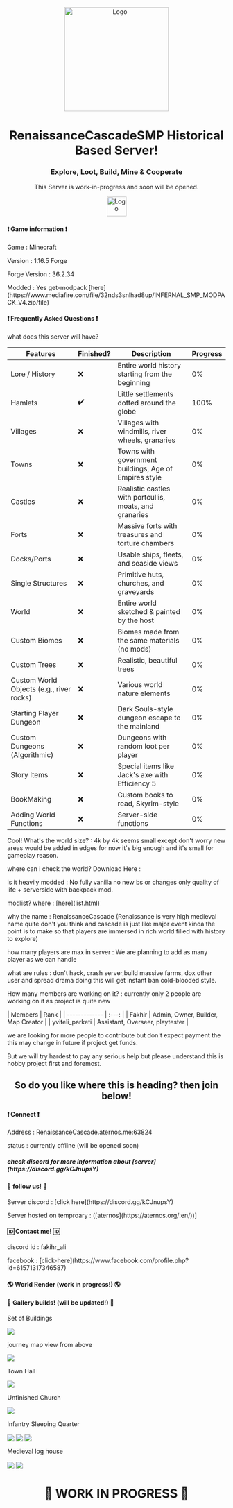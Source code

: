<div align="center">
  <img src="images/RcSMP_logo.png" alt="Logo" width="240" />
</div>

<h1 align="center">RenaissanceCascadeSMP Historical Based Server!</h1>
<h3 align="center">Explore, Loot, Build, Mine & Cooperate</h3>
<p align="center">This Server is work-in-progress and soon will be opened.</p>

<div align="center" >
    <a href="https://discord.gg/kCJnupsY"><img src="intereact/btn.png" alt="Logo" height="45" /></a>
</div>

<h4>❗ Game information ❗</h4>
<p>Game : Minecraft</p>
<p>Version : 1.16.5 Forge</p>
<p>Forge Version : 36.2.34</p>
<p>Modded : Yes get-modpack [here](https://www.mediafire.com/file/32nds3snlhad8up/INFERNAL_SMP_MODPACK_V4.zip/file)</p>

<h4>❗ Frequently Asked Questions ❗</h4>
<p>what does this server will have?</p>
<table>
  <thead>
    <tr>
      <th>Features</th>
      <th>Finished?</th>
      <th>Description</th>
      <th>Progress</th>
    </tr>
  </thead>
  <tbody>
    <tr>
      <td>Lore / History</td>
      <td>❌</td>
      <td>Entire world history starting from the beginning</td>
      <td>0%</td>
    </tr>
    <tr>
      <td>Hamlets</td>
      <td>✔️</td>
      <td>Little settlements dotted around the globe</td>
      <td>100%</td>
    </tr>
    <tr>
      <td>Villages</td>
      <td>❌</td>
      <td>Villages with windmills, river wheels, granaries</td>
      <td>0%</td>
    </tr>
    <tr>
      <td>Towns</td>
      <td>❌</td>
      <td>Towns with government buildings, Age of Empires style</td>
      <td>0%</td>
    </tr>
    <tr>
      <td>Castles</td>
      <td>❌</td>
      <td>Realistic castles with portcullis, moats, and granaries</td>
      <td>0%</td>
    </tr>
    <tr>
      <td>Forts</td>
      <td>❌</td>
      <td>Massive forts with treasures and torture chambers</td>
      <td>0%</td>
    </tr>
    <tr>
      <td>Docks/Ports</td>
      <td>❌</td>
      <td>Usable ships, fleets, and seaside views</td>
      <td>0%</td>
    </tr>
    <tr>
      <td>Single Structures</td>
      <td>❌</td>
      <td>Primitive huts, churches, and graveyards</td>
      <td>0%</td>
    </tr>
    <tr>
      <td>World</td>
      <td>❌</td>
      <td>Entire world sketched & painted by the host</td>
      <td>0%</td>
    </tr>
    <tr>
      <td>Custom Biomes</td>
      <td>❌</td>
      <td>Biomes made from the same materials (no mods)</td>
      <td>0%</td>
    </tr>
    <tr>
      <td>Custom Trees</td>
      <td>❌</td>
      <td>Realistic, beautiful trees</td>
      <td>0%</td>
    </tr>
    <tr>
      <td>Custom World Objects (e.g., river rocks)</td>
      <td>❌</td>
      <td>Various world nature elements</td>
      <td>0%</td>
    </tr>
    <tr>
      <td>Starting Player Dungeon</td>
      <td>❌</td>
      <td>Dark Souls-style dungeon escape to the mainland</td>
      <td>0%</td>
    </tr>
    <tr>
      <td>Custom Dungeons (Algorithmic)</td>
      <td>❌</td>
      <td>Dungeons with random loot per player</td>
      <td>0%</td>
    </tr>
    <tr>
      <td>Story Items</td>
      <td>❌</td>
      <td>Special items like Jack's axe with Efficiency 5</td>
      <td>0%</td>
    </tr>
    <tr>
      <td>BookMaking</td>
      <td>❌</td>
      <td>Custom books to read, Skyrim-style</td>
      <td>0%</td>
    </tr>
    <tr>
      <td>Adding World Functions</td>
      <td>❌</td>
      <td>Server-side functions</td>
      <td>0%</td>
    </tr>
  </tbody>
</table>

<p>Cool! What's the world size? : 4k by 4k seems small except don't worry new areas would be added in edges for now it's big enough and it's small for gameplay reason.</p>
<p>where can i check the world? Download Here : </p>
<p>is it heavily modded : No fully vanilla no new bs or changes only quality of life + serverside with backpack mod.
<p>modlist? where : [here](list.html)
<p>why the name : RenaissanceCascade (Renaissance is very high medieval name quite don't you think and cascade is just like major event kinda the point is to make so that players are immersed in rich world filled with history to explore)</p>
<p>how many players are max in server : We are planning to add as many player as we can handle</p>
<p>what are rules : don't hack, crash server,build massive farms, dox other user and spread drama doing this will get instant ban cold-blooded style. 

<p>How many members are working on it? : currently only 2 people are working on it as project is quite new</p>
| Members       |      Rank 	|
| ------------- |      :---: 	|
| Fakhir  	  | Admin, Owner, Builder, Map Creator |
| yviteli_parketi | Assistant, Overseer, playtester |

<p>we are looking for more people to contribute but don't expect payment the this may change in future if project get funds.</p>
<p>But we will try hardest to pay any serious help but please understand this is hobby project first and foremost.</p>

<h2 align="center">So do you like where this is heading? then join below!</h1>

<h4>❗ Connect ❗</h4>
<p>Address : RenaissanceCascade.aternos.me:63824</p>
<p>status : currently offline (will be opened soon)</p>
<h5> check discord for more information about [server](https://discord.gg/kCJnupsY)<h5>

<h4>🔗 follow us! 🔗</h4>
<p>Server discord : [click here](https://discord.gg/kCJnupsY)</p>
<p>Server hosted on temproary : ([aternos](https://aternos.org/:en/))]</p>

<h4>🆔 Contact me! 🆔</h4>
<p>discord id : fakihr_ali</p>
<p>facebook : [click-here](https://www.facebook.com/profile.php?id=61571317346587)</p>

<h4>🌎 World Render (work in progress!) 🌎</h4>


<h4>📘 Gallery builds! (will be updated!) 📘</h4>
<div>
		<p>Set of Buildings</p>
		<img src="images/town_square.png/" align="center"> </img>
		<p>journey map view from above</p>
		<img src="images/map_pack.png" align="center"> </img>
		<p>Town Hall</p>
		<img src="images/town hall.png " align="center"> </img>
		<p>Unfinished Church</p>
		<img src="images/church.png" align="center"> </img>
		<p>Infantry Sleeping Quarter</p>
		<img src="images/infantry_sleeping_quarters.png" align="center"> </img>
		<img src="images/infantry_sleeping_quarters2.png" align="center"> </img>
		<img src="images/infantry_sleeping_quarters3.png" align="center"> </img>
		<p>Medieval log house</p>
		<img src="images/log_house.png" align="center"> </img>
		<img src="images/log_house2.png" align="center"> </img>
		<img src="  " align="center"> </img>
		<img src="  " align="center"> </img>
		<img src="  " align="center"> </img>
		<img src="  " align="center"> </img>
		<img src="  " align="center"> </img>
		<img src="  " align="center"> </img>
		<img src="  " align="center"> </img>
		<img src="  " align="center"> </img>
		<img src="  " align="center"> </img>
		<img src="  " align="center"> </img>
		<img src="  " align="center"> </img>
		<img src="  " align="center"> </img>
		<img src="  " align="center"> </img>
		<img src="  " align="center"> </img>
		<img src="  " align="center"> </img>
		<img src="  " align="center"> </img>
		<img src="  " align="center"> </img>
		<img src="  " align="center"> </img>
		<img src="  " align="center"> </img>
		<img src="  " align="center"> </img>
		<img src="  " align="center"> </img>
		<img src="  " align="center"> </img>
		<img src="  " align="center"> </img>
		<img src="  " align="center"> </img>
		<img src="  " align="center"> </img>
		<img src="  " align="center"> </img>
		<img src="  " align="center"> </img>
		<img src="  " align="center"> </img>
		<img src="  " align="center"> </img>
		<img src="  " align="center"> </img>
		<img src="  " align="center"> </img>
		<img src="  " align="center"> </img>
		<img src="  " align="center"> </img>
		<img src="  " align="center"> </img>
</div>

<div align="center"> 
	<h1> 🚧 WORK IN PROGRESS 🚧 </h1>
</div>


